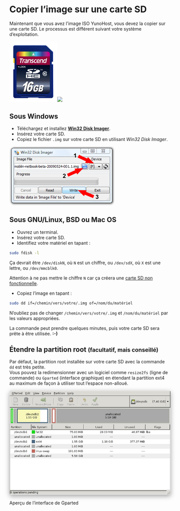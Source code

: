 # Copier l’image sur une carte SD

Maintenant que vous avez l’image ISO YunoHost, vous devez la copier sur une carte SD. Le processus est différent suivant votre système d’exploitation.

<img src="/images/sdcard.jpg" width=150><img src="https://yunohost.org/images/micro-sd-card.jpg">

## Sous Windows

* Téléchargez et installez **[Win32 Disk Imager](http://sourceforge.net/projects/win32diskimager/)**.
* Insérez votre carte SD.
* Copiez le fichier `.img` sur votre carte SD en utilisant *Win32 Disk Imager*.

<img src="/images/win32diskimager.png">

## Sous GNU/Linux, BSD ou Mac OS

* Ouvrez un terminal.
* Insérez votre carte SD.
* Identifiez votre matériel en tapant :

```bash
sudo fdisk -l
```

Ça devrait être `/dev/diskN`, où `N` est un chiffre, ou `/dev/sdX`, où `X` est une lettre, ou `/dev/mmcblk0`.

Attention à ne pas mettre le chiffre `N` car ça créera une [carte SD non fonctionnelle](https://raspberrypi.stackexchange.com/questions/11880/sd-card-doesnt-works-after-dd).

* Copiez l’image en tapant :

```bash
sudo dd if=/chemin/vers/votre/.img of=/nom/du/matériel
```

<span class="glyphicon glyphicon-warning-sign"></span> N’oubliez pas de changer `/chemin/vers/votre/.img` et `/nom/du/matériel` par les valeurs appropriées.

La commande peut prendre quelques minutes, puis votre carte SD sera prête à être utilisée. **:-)**

## Étendre la partition root <small>(facultatif, mais conseillé)</small>

Par défaut, la partition root installée sur votre carte SD avec la commande `dd` est très petite.   
Vous pouvez la redimensionner avec un logiciel comme `resize2fs` (ligne de commande) ou `Gparted` (interface graphique) en étendant la partition ext4 au maximum de façon à utiliser tout l’espace non-alloué.

<img src="/images/gparted.jpg" style="max-width:100%;border-radius: 5px;border: 1px solid rgba(0,0,0,0.15);box-shadow: 0 5px 15px rgba(0,0,0,0.35);">

<p class="text-muted">Aperçu de l’interface de Gparted</p>
